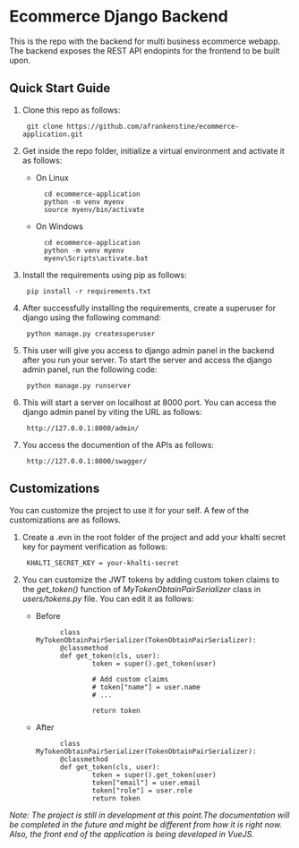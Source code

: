 # Ecommerce Django Backend

This is the repo with the backend for multi business ecommerce webapp. The backend exposes the REST API endopints for the frontend to be built upon.

## Quick Start Guide
1. Clone this repo as follows:

        git clone https://github.com/afrankenstine/ecommerce-application.git
        

2. Get inside the repo folder, initialize a virtual environment and activate it as follows:

    * On Linux

            cd ecommerce-application
            python -m venv myenv
            source myenv/bin/activate
    
    * On Windows

            cd ecommerce-application
            python -m venv myenv
            myenv\Scripts\activate.bat

3. Install the requirements using pip as follows:

        pip install -r requirements.txt


4. After successfully installing the requirements, create a superuser for django using the following command:

        python manage.py createsuperuser

5. This user will give you access to django admin panel in the backend after you run your server. To start the server and access the django admin panel, run the following code:

        python manage.py runserver

6. This will start a server on localhost at 8000 port. You can access the django admin panel by viting the URL as follows:

        http://127.0.0.1:8000/admin/

7. You access the documention of the APIs as follows:
        
        http://127.0.0.1:8000/swagger/


## Customizations

You can customize the project to use it for your self. A few of the customizations are as follows.

1. Create a .evn in the root folder of the project and add your khalti secret key for payment verification as follows:

        KHALTI_SECRET_KEY = your-khalti-secret

2. You can customize the JWT tokens by adding custom token claims to the  *get_token()*  function of *MyTokenObtainPairSerializer* class in *users/tokens.py* file. You can edit it as follows:

    * Before

                class MyTokenObtainPairSerializer(TokenObtainPairSerializer):
                @classmethod
                def get_token(cls, user):
                        token = super().get_token(user)

                        # Add custom claims
                        # token["name"] = user.name
                        # ...

                        return token

    * After

                class MyTokenObtainPairSerializer(TokenObtainPairSerializer):
                @classmethod
                def get_token(cls, user):
                        token = super().get_token(user)
                        token["email"] = user.email
                        token["role"] = user.role
                        return token
                

*Note: The project is still in development at this point.The documentation will be completed in the future and might be different from how it is right now. Also, the front end of the application is being developed in VueJS.*

